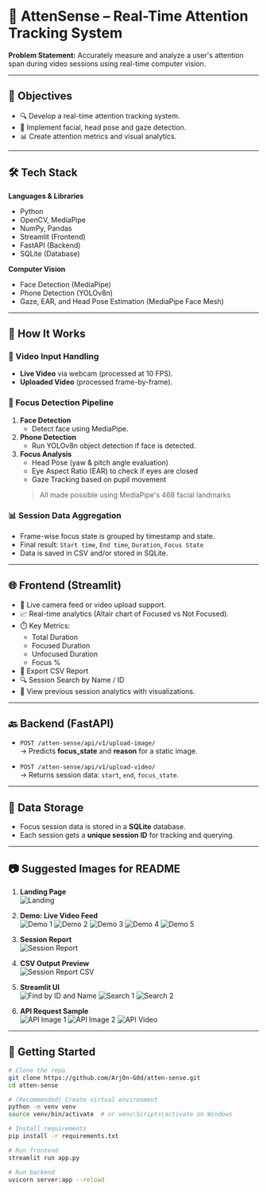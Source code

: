 # 📌 AttenSense – Real-Time Attention Tracking System

**Problem Statement:** Accurately measure and analyze a user's attention span during video sessions using real-time computer vision.

---

## 🎯 Objectives

- 🔍 Develop a real-time attention tracking system.
- 🧠 Implement facial, head pose and gaze detection.
- 📊 Create attention metrics and visual analytics.

---

## 🛠️ Tech Stack

**Languages & Libraries**
- Python
- OpenCV, MediaPipe
- NumPy, Pandas
- Streamlit (Frontend)
- FastAPI (Backend)
- SQLite (Database)

**Computer Vision**
- Face Detection (MediaPipe)
- Phone Detection (YOLOv8n)
- Gaze, EAR, and Head Pose Estimation (MediaPipe Face Mesh)

---

## 🧠 How It Works

### 🎥 Video Input Handling
- **Live Video** via webcam (processed at 10 FPS).
- **Uploaded Video** (processed frame-by-frame).

### 🧠 Focus Detection Pipeline
1. **Face Detection**  
   - Detect face using MediaPipe.
2. **Phone Detection**  
   - Run YOLOv8n object detection if face is detected.
3. **Focus Analysis**  
   - Head Pose (yaw & pitch angle evaluation)  
   - Eye Aspect Ratio (EAR) to check if eyes are closed  
   - Gaze Tracking based on pupil movement
   > All made possible using MediaPipe's 468 facial landmarks

### 📊 Session Data Aggregation
- Frame-wise focus state is grouped by timestamp and state.
- Final result: `Start time`, `End time`, `Duration`, `Focus State`
- Data is saved in CSV and/or stored in SQLite.

---

## 🌐 Frontend (Streamlit)

- 📸 Live camera feed or video upload support.
- 📈 Real-time analytics (Altair chart of Focused vs Not Focused).
- ⏱️ Key Metrics:
  - Total Duration
  - Focused Duration
  - Unfocused Duration
  - Focus %  
- 📂 Export CSV Report  
- 🔍 Session Search by Name / ID  
- 🧾 View previous session analytics with visualizations.

---

## 🔙 Backend (FastAPI)

- `POST /atten-sense/api/v1/upload-image/`  
  → Predicts **focus_state** and **reason** for a static image.

- `POST /atten-sense/api/v1/upload-video/`  
  → Returns session data: `start`, `end`, `focus_state`.

---

## 💾 Data Storage

- Focus session data is stored in a **SQLite** database.
- Each session gets a **unique session ID** for tracking and querying.

---

## 📷 Suggested Images for README

1. **Landing Page**  
   ![Landing](assets/landing.png)

2. **Demo: Live Video Feed**  
   ![Demo 1](assets/demo1.png)
   ![Demo 2](assets/demo2.png)
   ![Demo 3](assets/demo3.png)
   ![Demo 4](assets/demo4.png)
   ![Demo 5](assets/demo5.png)

3. **Session Report**  
   ![Session Report](assets/session-report.png)

4. **CSV Output Preview**  
   ![Session Report CSV](assets/session-report-csv.png)

5. **Streamlit UI**  
   ![Find by ID and Name](assets/find-by-id-name.png)
   ![Search 1](assets/search1.png)
   ![Search 2](assets/search2.png)

6. **API Request Sample**  
   ![API Image 1](assets/api-image1.png)
   ![API Image 2](assets/api-image2.png)
   ![API Video](assets/api-video.png)

---

## 🚀 Getting Started

```bash
# Clone the repo
git clone https://github.com/Arj0n-G0d/atten-sense.git
cd atten-sense

# (Recommended) Create virtual environment
python -m venv venv
source venv/bin/activate  # or venv\Scripts\activate on Windows

# Install requirements
pip install -r requirements.txt

# Run frontend
streamlit run app.py

# Run backend
uvicorn server:app --reload
